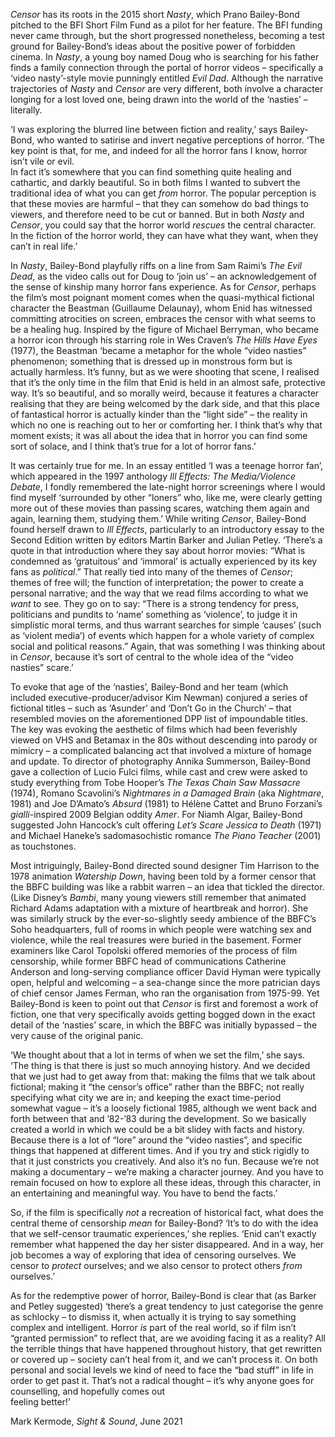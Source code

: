 
_Censor_ has its roots in the 2015 short _Nasty_, which Prano Bailey-Bond pitched to the BFI Short Film Fund as a pilot for her feature. The BFI funding never came through, but the short progressed nonetheless, becoming a test ground for Bailey-Bond’s ideas about the positive power of forbidden cinema. In _Nasty_, a young boy named Doug who is searching for his father finds a family connection through the portal of horror videos – specifically a ‘video nasty’-style movie punningly entitled _Evil_ _Dad_. Although the narrative trajectories of _Nasty_ and _Censor_ are very different, both involve a character longing for a lost loved one, being drawn into the world of the ‘nasties’ – literally.

‘I was exploring the blurred line between fiction and reality,’ says Bailey-Bond, who wanted to satirise and invert negative perceptions of horror. ‘The key point is that, for me, and indeed for all the horror fans I know, horror isn’t vile or evil.  
In fact it’s somewhere that you can find something quite healing and cathartic, and darkly beautiful. So in both films I wanted to subvert the traditional idea of what you can get _from_ horror. The popular perception is that these movies are harmful – that they can somehow do bad things to viewers, and therefore need to be cut or banned. But in both _Nasty_ and _Censor_, you could say that the horror world _rescues_ the central character. In the fiction of the horror world, they can have what they want, when they can’t in real life.’

In _Nasty_, Bailey-Bond playfully riffs on a line from Sam Raimi’s _The Evil Dead_, as the video calls out for Doug to ‘join us’ – an acknowledgement of the sense of kinship many horror fans experience. As for _Censor_, perhaps the film’s most poignant moment comes when the quasi-mythical fictional character the Beastman (Guillaume Delaunay), whom Enid has witnessed committing atrocities on screen, embraces the censor with what seems to be a healing hug. Inspired by the figure of Michael Berryman, who became a horror icon through his starring role in Wes Craven’s _The Hills Have Eyes_ (1977), the Beastman ‘became a metaphor for the whole “video nasties” phenomenon; something that is dressed up in monstrous form but is actually harmless. It’s funny, but as we were shooting that scene, I realised that it’s the only time in the film that Enid is held in an almost safe, protective way. It’s so beautiful, and so morally weird, because it features a character realising that they are being welcomed by the dark side, and that this place of fantastical horror is actually kinder than the “light side” – the reality in which no one is reaching out to her or comforting her. I think that’s why that moment exists; it was all about the idea that in horror you can find some sort of solace, and I think that’s true for a lot of horror fans.’

It was certainly true for me. In an essay entitled ‘I was a teenage horror fan’, which appeared in the 1997 anthology _Ill Effects: The Media/Violence Debate_, I fondly remembered the late-night horror screenings where I would find myself ‘surrounded by other “loners” who, like me, were clearly getting more out of these movies than passing scares, watching them again and again, learning them, studying them.’ While writing _Censor_, Bailey-Bond found herself drawn to _Ill Effects_, particularly to an introductory essay to the Second Edition written by editors Martin Barker and Julian Petley. ‘There’s a quote in that introduction where they say about horror movies: “What is condemned as ‘gratuitous’ and ‘immoral’ is actually experienced by its key fans as _political_.” That really tied into many of the themes of _Censor_; themes of free will; the function of interpretation; the power to create a personal narrative; and the way that we read films according to what we _want_ to see. They go on to say: “There is a strong tendency for press, politicians and pundits to ‘name’ something as ‘violence’, to judge it in simplistic moral terms, and thus warrant searches for simple ‘causes’ (such as ‘violent media’) of events which happen for a whole variety of complex social and political reasons.” Again, that was something I was thinking about in _Censor_, because it’s sort of central to the whole idea of the “video nasties” scare.’

To evoke that age of the ‘nasties’, Bailey-Bond and her team (which included executive-producer/advisor Kim Newman) conjured a series of fictional titles – such as ‘Asunder’ and ‘Don’t Go in the Church’ – that resembled movies on the aforementioned DPP list of impoundable titles. The key was evoking the aesthetic of films which had been feverishly viewed on VHS and Betamax in the 80s without descending into parody or mimicry – a complicated balancing act that involved a mixture of homage and update. To director of photography Annika Summerson, Bailey-Bond gave a collection of Lucio Fulci films, while cast and crew were asked to study everything from Tobe Hooper’s _The Texas_ _Chain Saw Massacre_ (1974), Romano Scavolini’s _Nightmares in a Damaged_ _Brain_ (aka _Nightmare_, 1981) and Joe D’Amato’s _Absurd_ (1981) to Hélène Cattet and Bruno Forzani’s _gialli_-inspired 2009 Belgian oddity _Amer_. For Niamh Algar, Bailey-Bond suggested John Hancock’s cult offering _Let’s Scare Jessica to Death_ (1971) and Michael Haneke’s sadomasochistic romance _The_ _Piano_ _Teacher_ (2001) as touchstones.

Most intriguingly, Bailey-Bond directed sound designer Tim Harrison to the 1978 animation _Watership_ _Down_, having been told by a former censor that the BBFC building was like a rabbit warren – an idea that tickled the director. (Like Disney’s _Bambi_, many young viewers still remember that animated Richard Adams adaptation with a mixture of heartbreak and horror). She was similarly struck by the ever-so-slightly seedy ambience of the BBFC’s Soho headquarters, full of rooms in which people were watching sex and violence, while the real treasures were buried in the basement. Former examiners like Carol Topolski offered memories of the process of film censorship, while former BBFC head of communications Catherine Anderson and long-serving compliance officer David Hyman were typically open, helpful and welcoming – a sea-change since the more patrician days of chief censor James Ferman, who ran the organisation from 1975-99. Yet Bailey-Bond is keen to point out that _Censor_ is first and foremost a work of fiction, one that very specifically avoids getting bogged down in the exact detail of the ‘nasties’ scare, in which the BBFC was initially bypassed – the very cause of the original panic.

‘We thought about that a lot in terms of when we set the film,’ she says. ‘The thing is that there is just so much annoying history. And we decided that we just had to get away from that: making the films that we talk about fictional; making it “the censor’s office” rather than the BBFC; not really specifying what city we are in; and keeping the exact time-period somewhat vague – it’s a loosely fictional 1985, although we went back and forth between that and ’82-’83 during the development. So we basically created a world in which we could be a bit slidey with facts and history. Because there is a lot of “lore” around the “video nasties”, and specific things that happened at different times. And if you try and stick rigidly to that it just constricts you creatively. And also it’s no fun. Because we’re not making a documentary – we’re making a character journey. And you have to remain focused on how to explore all these ideas, through this character, in an entertaining and meaningful way. You have to bend the facts.’

So, if the film is specifically _not_ a recreation of historical fact, what does the central theme of censorship _mean_ for Bailey-Bond? ‘It’s to do with the idea that we self-censor traumatic experiences,’ she replies. ‘Enid can’t exactly remember what happened the day her sister disappeared. And in a way, her job becomes a way of exploring that idea of censoring ourselves. We censor to _protect_ ourselves; and we also censor to protect others _from_ ourselves.’

As for the redemptive power of horror, Bailey-Bond is clear that (as Barker and Petley suggested) ‘there’s a great tendency to just categorise the genre as schlocky – to dismiss it, when actually it is trying to say something complex and intelligent. Horror _is_ part of the real world, so if film isn’t “granted permission” to reflect that, are we avoiding facing it as a reality? All the terrible things that have happened throughout history, that get rewritten or covered up – society can’t heal from it, and we can’t process it. On both personal and social levels we kind of need to face the “bad stuff” in life in order to get past it. That’s not a radical thought – it’s why anyone goes for counselling, and hopefully comes out  
feeling better!’

Mark Kermode, _Sight & Sound_, June 2021
<!--stackedit_data:
eyJoaXN0b3J5IjpbMTE3ODAwODAzNV19
-->